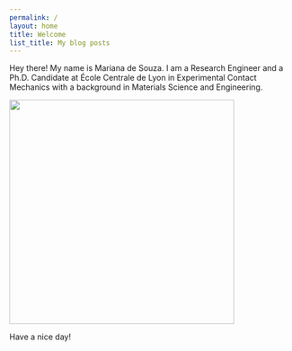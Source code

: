 ```yaml
---
permalink: /
layout: home
title: Welcome
list_title: My blog posts
---
```


Hey there! My name is Mariana de Souza.
I am a Research Engineer and a Ph.D. Candidate at École Centrale de Lyon in Experimental Contact Mechanics with a background in Materials Science and Engineering.

[<img src="https://pbs.twimg.com/media/EmrGT27UYAADvrW?format=jpg&name=large" width="400px">](https://twitter.com/bethpenrose/status/1327091120455598080?s=20)

Have a nice day!

[gh-site]: https://pages.github.com/
[minima]: https://github.com/jekyll/minima/tree/2.5-stable
[jk]: https://jekyllrb.com/
[gh]: https://help.github.com/en/github/working-with-github-pages`
